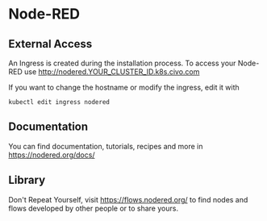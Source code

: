 # Node-RED

## External Access

An Ingress is created during the installation process. To access your Node-RED use http://nodered.YOUR_CLUSTER_ID.k8s.civo.com

If you want to change the hostname or modify the ingress, edit it with

```
kubectl edit ingress nodered
```

## Documentation

You can find documentation, tutorials, recipes and more in <https://nodered.org/docs/>

## Library

Don't Repeat Yourself, visit <https://flows.nodered.org/> to find nodes and flows developed by other people or to share yours.

